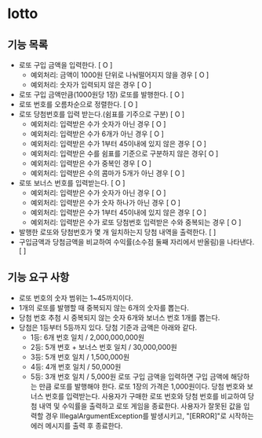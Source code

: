 # lotto

## 기능 목록

- 로또 구입 금액을 입력한다. [ O ]
  - 예외처리: 금액이 1000원 단위로 나눠떨어지지 않을 경우 [ O ] 
  - 예외처리: 숫자가 입력되지 않은 경우 [ O ]
- 로또 구입 금액만큼(1000원당 1장) 로또를 발행한다. [ O ]
- 로또 번호를 오름차순으로 정렬한다. [ O ]
- 로또 당첨번호를 입력 받는다.(쉼표를 기주으로 구분) [ O ]
  - 예외처리: 입력받은 수가 숫자가 아닌 경우 [ O ]
  - 예외처리: 입력받은 수가 6개가 아닌 경우 [ O ]
  - 예외처리: 입력받은 수가 1부터 45이내에 있지 않은 경우 [ O ]
  - 예외처리: 입력받은 수를 쉼표를 기준으로 구분하지 않은 경우[ O ]
  - 예외처리: 입력받은 수가 중복인 경우 [ O ]
  - 예외처리: 입력받은 수의 콤마가 5개가 아닌 경우 [ O ]
- 로또 보너스 번호를 입력받는다. [ O ]
  - 예외처리: 입력받은 수가 숫자가 아닌 경우 [ O ]
  - 예외처리: 입력받은 수가 숫자 하나가 아닌 경우 [ O ]
  - 예외처리: 입력받은 수가 1부터 45이내에 있지 않은 경우 [ O ] 
  - 예외처리: 입력받은 수가 로또 당첨번호 입력받은 수와 중복되는 경우 [ O ] 
- 발행한 로또와 당첨번호가 몇 개 일치하는지 당첨 내역을 출력한다. [ ]
- 구입금액과 당첨금액을 비교하여 수익률(소수점 둘째 자리에서 반올림)을 나타낸다. [ ]


## 기능 요구 사항

- 로또 번호의 숫자 범위는 1~45까지이다.
- 1개의 로또를 발행할 때 중복되지 않는 6개의 숫자를 뽑는다.
- 당첨 번호 추첨 시 중복되지 않는 숫자 6개와 보너스 번호 1개를 뽑는다.
- 당첨은 1등부터 5등까지 있다. 당첨 기준과 금액은 아래와 같다.
    - 1등: 6개 번호 일치 / 2,000,000,000원
    - 2등: 5개 번호 + 보너스 번호 일치 / 30,000,000원
    - 3등: 5개 번호 일치 / 1,500,000원
    - 4등: 4개 번호 일치 / 50,000원
    - 5등: 3개 번호 일치 / 5,000원
      로또 구입 금액을 입력하면 구입 금액에 해당하는 만큼 로또를 발행해야 한다.
      로또 1장의 가격은 1,000원이다.
      당첨 번호와 보너스 번호를 입력받는다.
      사용자가 구매한 로또 번호와 당첨 번호를 비교하여 당첨 내역 및 수익률을 출력하고 로또 게임을 종료한다.
      사용자가 잘못된 값을 입력할 경우 IllegalArgumentException를 발생시키고, "[ERROR]"로 시작하는 에러 메시지를 출력 후 종료한다.